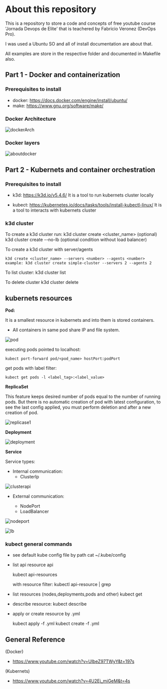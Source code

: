# About this repository

This is a repository to store a code and concepts of free youtube course 'Jornada Devops de Elite' that is teachered by Fabricio Veronez (DevOps Pro).

I was used a Ubuntu SO and all of install documentation are about that.

All examples are store in the respective folder and documented in Makefile also.

## Part 1 - Docker and containerization

### Prerequisites to install

- docker: https://docs.docker.com/engine/install/ubuntu/
- make: https://www.gnu.org/software/make/

### Docker Architecture

![dockerArch](docker_architecture.svg)

### Docker layers

![aboutdocker](AboutDocker.drawio.png)

## Part 2 - Kubernets and container orchestration

### Prerequisites to install

- k3d: https://k3d.io/v5.4.6/
    It is a tool to run kubernets cluster locally

- kubect: https://kubernetes.io/docs/tasks/tools/install-kubectl-linux/
    It is a tool to interacts with kubernets cluster

### k3d cluster

To create a k3d cluster run: 
    k3d cluster create <cluster_name> (optional)
    k3d cluster create --no-lb (optional condition without load balancer)

To create a k3d cluster with server/agents

    k3d create <cluster_name> --servers <number> --agents <number>
    example: k3d cluster create simple-cluster --servers 2 --agents 2

To list cluster:
    k3d cluster list

To delete cluster
    k3d cluster delete

## kubernets resources

**Pod:**

It is a smallest resource in kubernets and into them is stored containers.

- All containers in same pod share IP and file system.

![pod](Kubernets-pods.drawio.png)

executing pods pointed to localhost:

    kubect port-forward pod/<pod_name> hostPort:podPort

get pods with label filter:

    kubect get pods -l <label_tag>:<label_value>

**ReplicaSet**

This feature keeps desired number of pods equal to the number of running pods.
But there is no automatic creation of pod with latest configuration, to see the last config applied, you must perform deletion and after a new creation of pod.

![replicase1](Kubernets-replicaset.png)

**Deployment**

![deployment](Kubernets-deploy.png)


**Service**

Service types:

- Internal communication:
    - ClusterIp

![clusterapi](Kubernets-services-ag.drawio.png)

- External communication:

    - NodePort
    - LoadBalancer

![nodeport](Kubernets-services.drawio.png)


![lb](Kubernets-services.drawio-lb.png)
### kubect general commands

- see default kube config file by path
    cat ~/.kube/config

- list api resource api

    kubect api-resources
    
    with resource filter: kubectl api-resource | grep <resource>

- list resources (nodes,deployments,pods and other)
    kubect get <resource>
    
- describe resource:
    kubect describe <resource> <name>

- apply or create resource by .yml

    kubect apply -f <filename>.yml
    kubect create -f <filename>.yml
## General Reference

(Docker)
- https://www.youtube.com/watch?v=UlbeZ97TWyY&t=197s

(Kubernets)
- https://www.youtube.com/watch?v=4U2Ej_miGeM&t=4s
